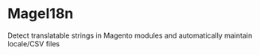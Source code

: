 # MageI18n
Detect translatable strings in Magento modules and automatically maintain locale/CSV files

